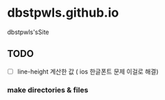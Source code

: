 # dbstpwls.github.io

dbstpwls'sSite

## TODO
- [ ] line-height 계산한 값 ( ios 한글폰트 문제 이걸로 해결)

### make directories & files
